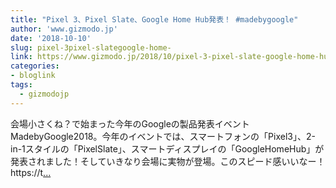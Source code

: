 ```yaml
---
title: "Pixel 3、Pixel Slate、Google Home Hub発表！ #madebygoogle"
author: 'www.gizmodo.jp'
date: '2018-10-10'
slug: pixel-3pixel-slategoogle-home-
link: https://www.gizmodo.jp/2018/10/pixel-3-pixel-slate-google-home-hub.html
categories:
- bloglink
tags:
  - gizmodojp
---
```


会場小さくね？で始まった今年のGoogleの製品発表イベントMadebyGoogle2018。今年のイベントでは、スマートフォンの「Pixel3」、2-in-1スタイルの「PixelSlate」、スマートディスプレイの「GoogleHomeHub」が発表されました！そしていきなり会場に実物が登場。このスピード感いいなー！https://t[... <i class="fas fa-external-link-alt"></i>](https://www.gizmodo.jp/2018/10/pixel-3-pixel-slate-google-home-hub.html)

